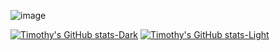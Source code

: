 ![image](https://user-images.githubusercontent.com/113961461/211631552-54b9f332-a8ff-4c80-8234-c446620f374d.png)

<!--
**huynhtk80/huynhtk80** is a ✨ _special_ ✨ repository because its `README.md` (this file) appears on your GitHub profile.

Here are some ideas to get you started:

- 🔭 I’m currently working on ...
- 🌱 I’m currently learning ...
- 👯 I’m looking to collaborate on ...
- 🤔 I’m looking for help with ...
- 💬 Ask me about ...
- 📫 How to reach me: ...
- 😄 Pronouns: ...
- ⚡ Fun fact: ...
-->


[![Timothy's GitHub stats-Dark](https://github-readme-stats.vercel.app/api?username=huynhtk80&show_icons=true&count_private=true&theme=dark#gh-dark-mode-only)](https://github.com/anuraghazra/github-readme-stats#gh-dark-mode-only)
[![Timothy's GitHub stats-Light](https://github-readme-stats.vercel.app/api?username=huynhtk80&show_icons=true&&count_private=truetheme=default#gh-light-mode-only)](https://github.com/anuraghazra/github-readme-stats#gh-dark-mode-only)
